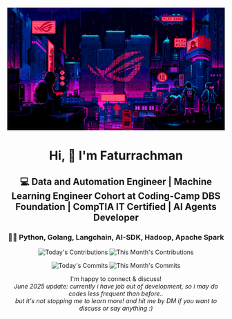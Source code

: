 <div align="center">
  
  ![Banner GIF](images/desktop-neon-gaming.gif)

  # Hi, 👋 I'm Faturrachman

  ## 💻 Data and Automation Engineer | Machine Learning Engineer Cohort at Coding-Camp DBS Foundation | CompTIA IT Certified | AI Agents Developer

  ### 👩‍💻 Python, Golang, Langchain, AI-SDK, Hadoop, Apache Spark

  <!-- TODAY_CONTRIBUTIONS: 5 -->
  <!-- MONTH_CONTRIBUTIONS: 14 2025-06 -->
  ![Today's Contributions](https://img.shields.io/badge/Today's%20Contributions-5-purple)
  ![This Month's Contributions](https://img.shields.io/badge/This%20Month's%20Contributions-14-orange)

  <!-- TODAY_COMMITS: 5 -->
  <!-- MONTH_COMMITS: 11 2025-06 -->
  ![Today's Commits](https://img.shields.io/badge/Today's%20Commits-5-blue)
  ![This Month's Commits](https://img.shields.io/badge/This%20Month's%20Commits-11-green)
  
  I'm happy to connect & discuss!   
  *June 2025 update: currently i have job out of development, so i may do codes less frequent than before..   
  but it's not stopping me to learn more! and hit me by DM if you want to discuss or say anything :)*
  
  
</div>
